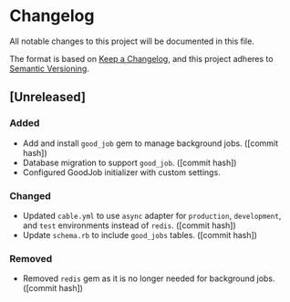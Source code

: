 # Changelog

All notable changes to this project will be documented in this file.

The format is based on [Keep a Changelog](https://keepachangelog.com/en/1.0.0/),
and this project adheres to [Semantic Versioning](https://semver.org/spec/v2.0.0.html).

## [Unreleased]

### Added
- Add and install `good_job` gem to manage background jobs. ([commit hash])
- Database migration to support `good_job`. ([commit hash])
- Configured GoodJob initializer with custom settings.

### Changed
- Updated `cable.yml` to use `async` adapter for `production`, `development`, and `test` environments instead of `redis`. ([commit hash])
- Update `schema.rb` to include `good_jobs` tables. ([commit hash])

### Removed
- Removed `redis` gem as it is no longer needed for background jobs. ([commit hash])
